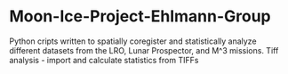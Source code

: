 # Moon-Ice-Project-Ehlmann-Group

Python cripts written to spatially coregister and statistically analyze different datasets from the LRO, Lunar Prospector, and M^3 missions. 
Tiff analysis - import and calculate statistics from TIFFs
